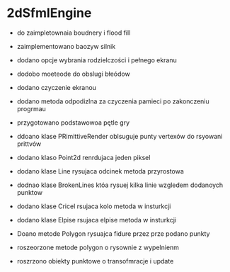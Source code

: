 # 2dSfmlEngine
- do zaimpletownaia boudnery i flood fill

* zaimplementowano baozyw silnik
* dodano opcje wybrania rodzielczości i pełnego ekranu
* dodobo moeteode do obslugi błeódow
* dodano czyczenie ekranou
* dodano metoda odpodizlna za czyczenia pamieci po zakonczeniu progrmau
* przygotowano podstawowoa pętle gry


* ddoano klase PRimittiveRender oblsuguje punty vertexów do rsyowani prittvów
* dodano klaso Point2d renrdujaca jeden piksel
* dodano klase Line rysujaca odcinek metoda przyrostowa
* dodnao klase BrokenLines któa rysuej kilka linie wzgledem dodanoych punktow
* dodano klase Cricel  rsujaca kolo metoda w insturkcji
* dodano klase Elpise  rsujaca elpise metoda w insturkcji
* Doano metode Polygon rysuajca fidure przez prze podano punkty
* roszeorzone metode polygon o rysownie z wypelnienm
* roszrzono obiekty punktowe o transofmracje i update